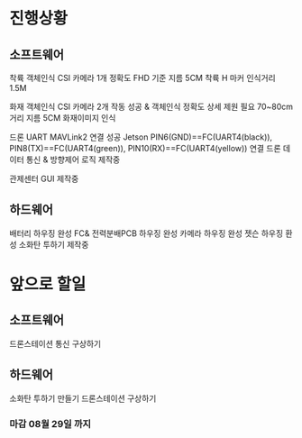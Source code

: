 # 진행상황
## 소프트웨어

착륙 객체인식 CSI 카메라 1개 정확도
FHD 기준 지름 5CM 착륙 H 마커 인식거리 1.5M

화재 객체인식 CSI 카메라 2개 작동 성공 & 객체인식 정확도 상세 제원 필요
70~80cm 거리 지름 5CM 화재이미지 인식

드론 UART MAVLink2 연결 성공
Jetson PIN6(GND)==FC(UART4(black)), PIN8(TX)==FC(UART4(green)), PIN10(RX)==FC(UART4(yellow)) 연결
드론 데이터 통신 & 방향제어 로직 제작중

관제센터 GUI 제작중

## 하드웨어
  
배터리 하우징 완성
FC& 전력분배PCB 하우징 완성
카메라 하우징 완성
젯슨 하우징 환성
소화탄 투하기 제작중

# 앞으로 할일

## 소프트웨어

드론스테이션 통신 구상하기

## 하드웨어
소화탄 투하기 만들기
드론스테이션 구상하기

### 마감 08월 29일 까지


